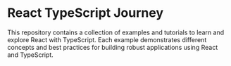 # React TypeScript Journey

This repository contains a collection of examples and tutorials to learn and explore React with TypeScript. Each example demonstrates different concepts and best practices for building robust applications using React and TypeScript.

